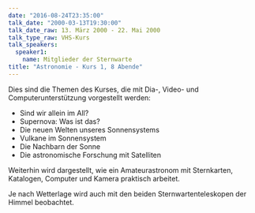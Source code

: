 ```yaml
---
date: "2016-08-24T23:35:00"
talk_date: "2000-03-13T19:30:00"
talk_date_raw: 13. März 2000 - 22. Mai 2000
talk_type_raw: VHS-Kurs
talk_speakers:
  speaker1:
    name: Mitglieder der Sternwarte
title: "Astronomie - Kurs 1, 8 Abende"
---
```


Dies sind die Themen des Kurses, die mit Dia-, Video- und Computerunterstützung vorgestellt werden:

- Sind wir allein im All?
- Supernova: Was ist das?
- Die neuen Welten unseres Sonnensystems
- Vulkane im Sonnensystem
- Die Nachbarn der Sonne
- Die astronomische Forschung mit Satelliten

Weiterhin wird dargestellt, wie ein Amateurastronom mit Sternkarten, Katalogen, Computer und Kamera praktisch arbeitet.

Je nach Wetterlage wird auch mit den beiden Sternwartenteleskopen der Himmel beobachtet.
